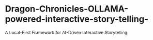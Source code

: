 # Dragon-Chronicles-OLLAMA-powered-interactive-story-telling-
A Local-First Framework for AI-Driven Interactive Storytelling
